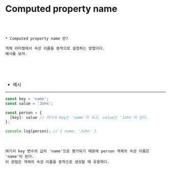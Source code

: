 # Computed property name

<br /><br />

```
* Computed property name 란?

객체 리터럴에서 속성 이름을 동적으로 설정하는 방법이다.
예시를 보자.
```

<br /><br /><br />

* 예시
---

```javascript
const key = 'name';
const value = 'John';

const person = {
  [key]: value // 여기서 key는 'name'이 되고, value는 'John'이 된다.
};

console.log(person); // { name: 'John' }
```

<br />

```
여기서 key 변수의 값이 'name'으로 평가되기 때문에 person 객체의 속성 이름은 'name'이 된다.
이 문법은 객체의 속성 이름을 동적으로 생성할 때 유용하다.
```
